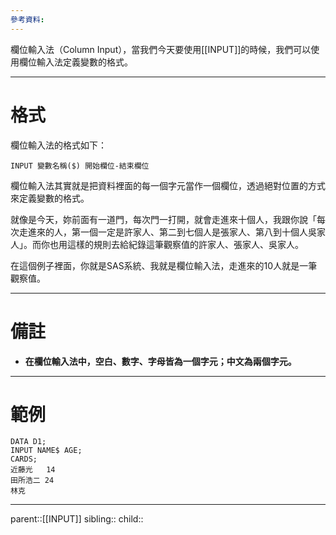 ```yaml
---
參考資料:
---
```

欄位輸入法（Column Input），當我們今天要使用[[INPUT]]的時候，我們可以使用欄位輸入法定義變數的格式。
- - -
# 格式
欄位輸入法的格式如下：
```SAS
INPUT 變數名稱($) 開始欄位-結束欄位
```

欄位輸入法其實就是把資料裡面的每一個字元當作一個欄位，透過絕對位置的方式來定義變數的格式。

就像是今天，妳前面有一道門，每次門一打開，就會走進來十個人，我跟你說「每次走進來的人，第一個一定是許家人、第二到七個人是張家人、第八到十個人吳家人」。而你也用這樣的規則去給紀錄這筆觀察值的許家人、張家人、吳家人。

在這個例子裡面，你就是SAS系統、我就是欄位輸入法，走進來的10人就是一筆觀察值。
- - -
# 備註
- **在欄位輸入法中，空白、數字、字母皆為一個字元；中文為兩個字元。**
- - -
# 範例
```SAS
DATA D1;
INPUT NAME$ AGE;
CARDS;
近藤光   14
田所浩二 24
林克     
```
- - -
parent::[[INPUT]]
sibling::
child::